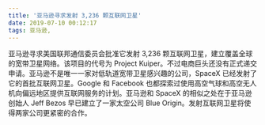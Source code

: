 ```yaml
---
title: '亚马逊寻求发射 3,236 颗互联网卫星'
date: 2019-07-10 00:12:17
tags: 亚马逊,
---
```

亚马逊寻求美国联邦通信委员会批准它发射 3,236 颗互联网卫星，建立覆盖全球的宽带卫星网络。该项目的代号为 Project Kuiper。不过电商巨头还没有正式递交申请。亚马逊不是唯一一家对低轨道宽带卫星感兴趣的公司，SpaceX 已经发射了它的首批互联网卫星。Google 和 Facebook 也都探索过使用高空气球和高空无人机向偏远地区提供互联网服务的计划。亚马逊和 SpaceX 的相似之处在于亚马逊创始人 Jeff Bezos 早已建立了一家太空公司 Blue Origin。发射互联网卫星将使得两家公司更紧密的合作。